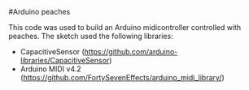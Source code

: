 #Arduino peaches

This code was used to build an Arduino midicontroller controlled with peaches. 
The sketch used the following libraries:
  - CapacitiveSensor (https://github.com/arduino-libraries/CapacitiveSensor)
  - Arduino MIDI v4.2 (https://github.com/FortySevenEffects/arduino_midi_library/)